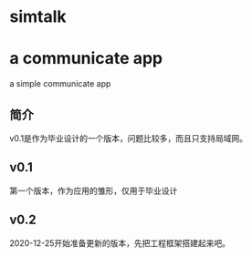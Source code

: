 # simtalk
a communicate app
=======
a simple communicate app
## 简介
v0.1是作为毕业设计的一个版本，问题比较多，而且只支持局域网。
## v0.1
第一个版本，作为应用的雏形，仅用于毕业设计
## v0.2
2020-12-25开始准备更新的版本，先把工程框架搭建起来吧。